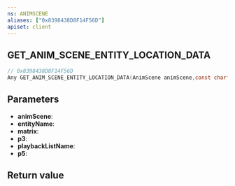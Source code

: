 ```yaml
---
ns: ANIMSCENE
aliases: ["0x8398438D8F14F56D"]
apiset: client
---
```

## GET_ANIM_SCENE_ENTITY_LOCATION_DATA

```c
// 0x8398438D8F14F56D
Any GET_ANIM_SCENE_ENTITY_LOCATION_DATA(AnimScene animScene,const char* entityName,Vector3* matrix,BOOL p3,const char* playbackListName,int p5);
```


## Parameters
* **animScene**:
* **entityName**:
* **matrix**:
* **p3**:
* **playbackListName**:
* **p5**:

## Return value